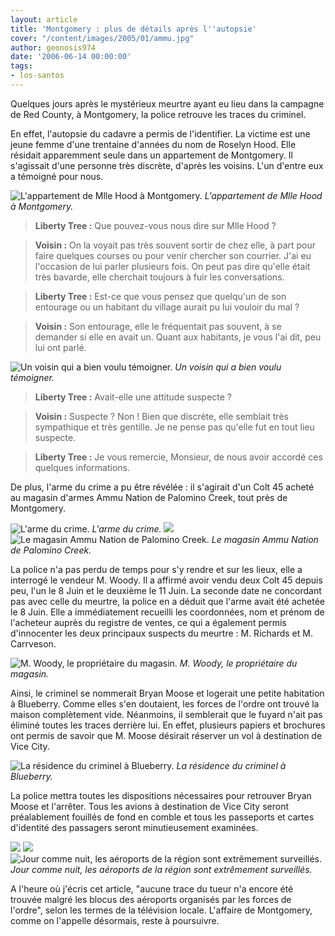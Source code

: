 ```yaml
---
layout: article
title: 'Montgomery : plus de détails après l''autopsie'
cover: "/content/images/2005/01/ammu.jpg"
author: geonosis974
date: '2006-06-14 00:00:00'
tags:
- los-santos
---
```


Quelques jours après le mystérieux&nbsp;meurtre ayant eu lieu dans la campagne de Red County, à Montgomery, la police retrouve les traces du criminel.

En effet, l'autopsie du cadavre a permis de l'identifier. La victime est une jeune femme d'une trentaine d'années du nom de Roselyn Hood. Elle résidait apparemment seule dans un appartement de Montgomery.&nbsp;Il s'agissait d'une personne très discrète, d'après les voisins. L'un d'entre eux a témoigné pour nous.

![L'appartement de Mlle Hood à Montgomery.](/content/images/2005/01/aprt.jpg)
_L'appartement de Mlle Hood à Montgomery._

> **Liberty Tree :** Que pouvez-vous nous dire sur Mlle Hood ?

> **Voisin :** On la voyait pas très souvent sortir de chez elle, à part pour faire quelques courses ou pour venir chercher son courrier. J'ai eu l'occasion de lui parler plusieurs fois. On peut pas dire qu'elle était très bavarde, elle cherchait toujours à fuir les conversations.

> **Liberty Tree :** Est-ce que vous pensez que quelqu'un de son entourage ou un habitant du village aurait pu lui vouloir du mal ?

> **Voisin :** Son entourage, elle le fréquentait pas souvent, à se demander si elle en avait un. Quant aux habitants, je vous l'ai dit, peu lui ont parlé.

![Un voisin qui a bien voulu témoigner.](/content/images/2005/01/voisin.jpg)
_Un voisin qui a bien voulu témoigner._

> **Liberty Tree :** Avait-elle une attitude suspecte ?

> **Voisin :** Suspecte ? Non ! Bien que discrète, elle semblait très sympathique et très gentille. Je ne pense pas qu'elle fut en tout lieu suspecte.

> **Liberty Tree :** Je vous remercie, Monsieur, de nous avoir accordé ces quelques informations.

De plus, l'arme du crime a pu être révélée : il s'agirait d'un Colt 45 acheté au magasin d'armes Ammu Nation de Palomino Creek, tout près de Montgomery.

![L'arme du crime.](/content/images/2005/01/colt45.jpg)
_L'arme du crime._[](/content/images/2005/01/ammu.jpg)
![](/content/images/2005/01/ammu2.jpg)
![Le magasin Ammu Nation de Palomino Creek.](/content/images/2005/01/ammu3.jpg)
_Le magasin Ammu Nation de Palomino Creek._

La police n'a pas perdu de temps pour s'y rendre et sur les lieux, elle a interrogé le vendeur M. Woody. Il a affirmé avoir vendu deux Colt 45 depuis peu, l'un le 8 Juin et le deuxième le 11 Juin. La seconde date ne concordant pas avec celle du meurtre, la police en a déduit que l'arme avait été achetée le 8 Juin. Elle a immédiatement recueilli les coordonnées, nom et prénom&nbsp;de l'acheteur auprès du registre de ventes, ce qui a également permis d'innocenter les deux principaux suspects du meurtre : M. Richards et M. Carrveson.

![M. Woody, le propriétaire du magasin.](/content/images/2005/01/woody.jpg)
_M. Woody, le propriétaire du magasin._

Ainsi, le criminel se&nbsp;nommerait Bryan Moose et logerait une petite habitation à Blueberry. Comme elles s'en doutaient, les forces de l'ordre ont trouvé la maison complètement vide. Néanmoins, il semblerait que le fuyard n'ait pas éliminé toutes les traces derrière lui. En effet, plusieurs papiers et brochures ont permis de savoir que M. Moose désirait réserver un&nbsp;vol à destination de Vice City.

![La résidence du criminel à Blueberry.](/content/images/2005/01/prop2.jpg)
_La résidence du criminel à Blueberry._

La police mettra toutes les dispositions nécessaires pour retrouver Bryan Moose et l'arrêter. Tous les avions à destination de Vice City seront préalablement fouillés de fond en comble et tous les passeports et cartes d'identité des passagers seront minutieusement examinées.

![](/content/images/2005/01/aero1.jpg)
![](/content/images/2005/01/aero2.jpg)
![Jour comme nuit, les aéroports de la région sont extrêmement surveillés.](/content/images/2005/01/surv1.jpg)
_Jour comme nuit, les aéroports de la région sont extrêmement surveillés._

A l'heure où j'écris cet article, "aucune trace&nbsp;du tueur n'a encore été trouvée malgré les blocus des aéroports organisés par les forces de l'ordre", selon les termes de la télévision locale. L'affaire de Montgomery, comme on l'appelle désormais, reste à poursuivre.

<!--kg-card-end: markdown-->
